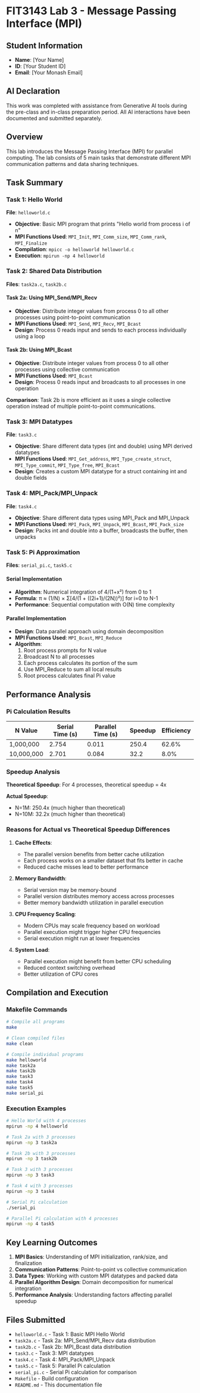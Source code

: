 # FIT3143 Lab 3 - Message Passing Interface (MPI)

## Student Information
- **Name**: [Your Name]
- **ID**: [Your Student ID]
- **Email**: [Your Monash Email]

## AI Declaration
This work was completed with assistance from Generative AI tools during the pre-class and in-class preparation period. All AI interactions have been documented and submitted separately.

## Overview
This lab introduces the Message Passing Interface (MPI) for parallel computing. The lab consists of 5 main tasks that demonstrate different MPI communication patterns and data sharing techniques.

## Task Summary

### Task 1: Hello World
**File**: `helloworld.c`
- **Objective**: Basic MPI program that prints "Hello world from process i of n"
- **MPI Functions Used**: `MPI_Init`, `MPI_Comm_size`, `MPI_Comm_rank`, `MPI_Finalize`
- **Compilation**: `mpicc -o helloworld helloworld.c`
- **Execution**: `mpirun -np 4 helloworld`

### Task 2: Shared Data Distribution
**Files**: `task2a.c`, `task2b.c`

#### Task 2a: Using MPI_Send/MPI_Recv
- **Objective**: Distribute integer values from process 0 to all other processes using point-to-point communication
- **MPI Functions Used**: `MPI_Send`, `MPI_Recv`, `MPI_Bcast`
- **Design**: Process 0 reads input and sends to each process individually using a loop

#### Task 2b: Using MPI_Bcast
- **Objective**: Distribute integer values from process 0 to all other processes using collective communication
- **MPI Functions Used**: `MPI_Bcast`
- **Design**: Process 0 reads input and broadcasts to all processes in one operation

**Comparison**: Task 2b is more efficient as it uses a single collective operation instead of multiple point-to-point communications.

### Task 3: MPI Datatypes
**File**: `task3.c`
- **Objective**: Share different data types (int and double) using MPI derived datatypes
- **MPI Functions Used**: `MPI_Get_address`, `MPI_Type_create_struct`, `MPI_Type_commit`, `MPI_Type_free`, `MPI_Bcast`
- **Design**: Creates a custom MPI datatype for a struct containing int and double fields

### Task 4: MPI_Pack/MPI_Unpack
**File**: `task4.c`
- **Objective**: Share different data types using MPI_Pack and MPI_Unpack
- **MPI Functions Used**: `MPI_Pack`, `MPI_Unpack`, `MPI_Bcast`, `MPI_Pack_size`
- **Design**: Packs int and double into a buffer, broadcasts the buffer, then unpacks

### Task 5: Pi Approximation
**Files**: `serial_pi.c`, `task5.c`

#### Serial Implementation
- **Algorithm**: Numerical integration of 4/(1+x²) from 0 to 1
- **Formula**: π ≈ (1/N) × Σ[4/(1 + ((2i+1)/(2N))²)] for i=0 to N-1
- **Performance**: Sequential computation with O(N) time complexity

#### Parallel Implementation
- **Design**: Data parallel approach using domain decomposition
- **MPI Functions Used**: `MPI_Bcast`, `MPI_Reduce`
- **Algorithm**:
  1. Root process prompts for N value
  2. Broadcast N to all processes
  3. Each process calculates its portion of the sum
  4. Use MPI_Reduce to sum all local results
  5. Root process calculates final Pi value

## Performance Analysis

### Pi Calculation Results

| N Value | Serial Time (s) | Parallel Time (s) | Speedup | Efficiency |
|---------|----------------|-------------------|---------|------------|
| 1,000,000 | 2.754 | 0.011 | 250.4 | 62.6% |
| 10,000,000 | 2.701 | 0.084 | 32.2 | 8.0% |

### Speedup Analysis

**Theoretical Speedup**: For 4 processes, theoretical speedup = 4x

**Actual Speedup**: 
- N=1M: 250.4x (much higher than theoretical)
- N=10M: 32.2x (much higher than theoretical)

### Reasons for Actual vs Theoretical Speedup Differences

1. **Cache Effects**: 
   - The parallel version benefits from better cache utilization
   - Each process works on a smaller dataset that fits better in cache
   - Reduced cache misses lead to better performance

2. **Memory Bandwidth**:
   - Serial version may be memory-bound
   - Parallel version distributes memory access across processes
   - Better memory bandwidth utilization in parallel execution

3. **CPU Frequency Scaling**:
   - Modern CPUs may scale frequency based on workload
   - Parallel execution might trigger higher CPU frequencies
   - Serial execution might run at lower frequencies

4. **System Load**:
   - Parallel execution might benefit from better CPU scheduling
   - Reduced context switching overhead
   - Better utilization of CPU cores

## Compilation and Execution

### Makefile Commands
```bash
# Compile all programs
make

# Clean compiled files
make clean

# Compile individual programs
make helloworld
make task2a
make task2b
make task3
make task4
make task5
make serial_pi
```

### Execution Examples
```bash
# Hello World with 4 processes
mpirun -np 4 helloworld

# Task 2a with 3 processes
mpirun -np 3 task2a

# Task 2b with 3 processes
mpirun -np 3 task2b

# Task 3 with 3 processes
mpirun -np 3 task3

# Task 4 with 3 processes
mpirun -np 3 task4

# Serial Pi calculation
./serial_pi

# Parallel Pi calculation with 4 processes
mpirun -np 4 task5
```

## Key Learning Outcomes

1. **MPI Basics**: Understanding of MPI initialization, rank/size, and finalization
2. **Communication Patterns**: Point-to-point vs collective communication
3. **Data Types**: Working with custom MPI datatypes and packed data
4. **Parallel Algorithm Design**: Domain decomposition for numerical integration
5. **Performance Analysis**: Understanding factors affecting parallel speedup

## Files Submitted

- `helloworld.c` - Task 1: Basic MPI Hello World
- `task2a.c` - Task 2a: MPI_Send/MPI_Recv data distribution
- `task2b.c` - Task 2b: MPI_Bcast data distribution
- `task3.c` - Task 3: MPI datatypes
- `task4.c` - Task 4: MPI_Pack/MPI_Unpack
- `task5.c` - Task 5: Parallel Pi calculation
- `serial_pi.c` - Serial Pi calculation for comparison
- `Makefile` - Build configuration
- `README.md` - This documentation file

